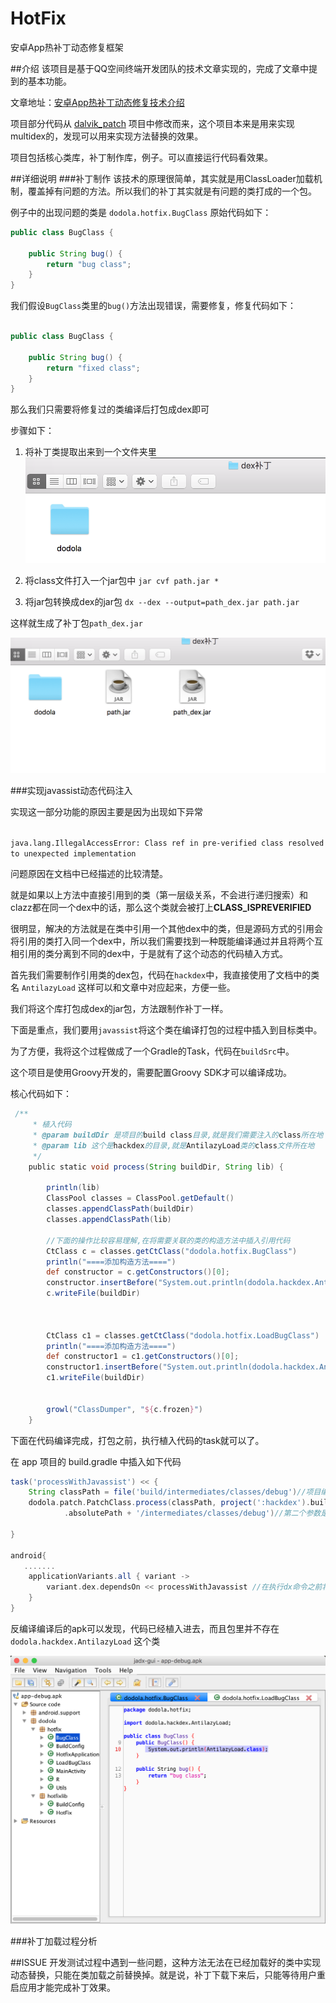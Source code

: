 # HotFix
安卓App热补丁动态修复框架

##介绍
该项目是基于QQ空间终端开发团队的技术文章实现的，完成了文章中提到的基本功能。

文章地址：[安卓App热补丁动态修复技术介绍](http://zhuanlan.zhihu.com/magilu/20308548)

项目部分代码从 [dalvik_patch](https://github.com/simpleton/dalvik_patch) 项目中修改而来，这个项目本来是用来实现multidex的，发现可以用来实现方法替换的效果。

项目包括核心类库，补丁制作库，例子。可以直接运行代码看效果。


##详细说明
###补丁制作
该技术的原理很简单，其实就是用ClassLoader加载机制，覆盖掉有问题的方法。所以我们的补丁其实就是有问题的类打成的一个包。

例子中的出现问题的类是 `dodola.hotfix.BugClass` 
原始代码如下：

```java
public class BugClass {

    public String bug() {
        return "bug class";
    }
}
```

我们假设`BugClass`类里的`bug()`方法出现错误，需要修复，修复代码如下：

```java

public class BugClass {

    public String bug() {
        return "fixed class";
    }
}

```

那么我们只需要将修复过的类编译后打包成dex即可

步骤如下：

1. 将补丁类提取出来到一个文件夹里    
![](img/patch1.png)

2. 将class文件打入一个jar包中 `jar cvf path.jar *`
3. 将jar包转换成dex的jar包 `dx --dex --output=path_dex.jar path.jar`

这样就生成了补丁包`path_dex.jar`

![](img/patch2.png)


###实现javassist动态代码注入


实现这一部分功能的原因主要是因为出现如下异常

`                                                             java.lang.IllegalAccessError: Class ref in pre-verified class resolved to unexpected implementation
`

问题原因在文档中已经描述的比较清楚。

> 
就是如果以上方法中直接引用到的类（第一层级关系，不会进行递归搜索）和clazz都在同一个dex中的话，那么这个类就会被打上**CLASS_ISPREVERIFIED**

很明显，解决的方法就是在类中引用一个其他dex中的类，但是源码方式的引用会将引用的类打入同一个dex中，所以我们需要找到一种既能编译通过并且将两个互相引用的类分离到不同的dex中，于是就有了这个动态的代码植入方式。

首先我们需要制作引用类的dex包，代码在`hackdex`中，我直接使用了文档中的类名 `AntilazyLoad` 这样可以和文章中对应起来，方便一些。

我们将这个库打包成dex的jar包，方法跟制作补丁一样。

下面是重点，我们要用`javassist`将这个类在编译打包的过程中插入到目标类中。

为了方便，我将这个过程做成了一个Gradle的Task，代码在`buildSrc`中。

这个项目是使用Groovy开发的，需要配置Groovy SDK才可以编译成功。

核心代码如下：

```groovy
 /**
     * 植入代码
     * @param buildDir 是项目的build class目录,就是我们需要注入的class所在地
     * @param lib 这个是hackdex的目录,就是AntilazyLoad类的class文件所在地
     */
    public static void process(String buildDir, String lib) {

        println(lib)
        ClassPool classes = ClassPool.getDefault()
        classes.appendClassPath(buildDir)
        classes.appendClassPath(lib)

        //下面的操作比较容易理解,在将需要关联的类的构造方法中插入引用代码
        CtClass c = classes.getCtClass("dodola.hotfix.BugClass")
        println("====添加构造方法====")
        def constructor = c.getConstructors()[0];
        constructor.insertBefore("System.out.println(dodola.hackdex.AntilazyLoad.class);")
        c.writeFile(buildDir)



        CtClass c1 = classes.getCtClass("dodola.hotfix.LoadBugClass")
        println("====添加构造方法====")
        def constructor1 = c1.getConstructors()[0];
        constructor1.insertBefore("System.out.println(dodola.hackdex.AntilazyLoad.class);")
        c1.writeFile(buildDir)


        growl("ClassDumper", "${c.frozen}")
    }
```

下面在代码编译完成，打包之前，执行植入代码的task就可以了。

在 app 项目的 build.gradle 中插入如下代码

```groovy
task('processWithJavassist') << {
    String classPath = file('build/intermediates/classes/debug')//项目编译class所在目录
    dodola.patch.PatchClass.process(classPath, project(':hackdex').buildDir
            .absolutePath + '/intermediates/classes/debug')//第二个参数是hackdex的class所在目录

}

android{
   .......
    applicationVariants.all { variant ->
        variant.dex.dependsOn << processWithJavassist //在执行dx命令之前将代码打入到class中
    }
}

```

反编译编译后的apk可以发现，代码已经植入进去，而且包里并不存在` dodola.hackdex.AntilazyLoad` 这个类

![](img/patch3.png)


###补丁加载过程分析


##ISSUE
开发测试过程中遇到一些问题，这种方法无法在已经加载好的类中实现动态替换，只能在类加载之前替换掉。就是说，补丁下载下来后，只能等待用户重启应用才能完成补丁效果。